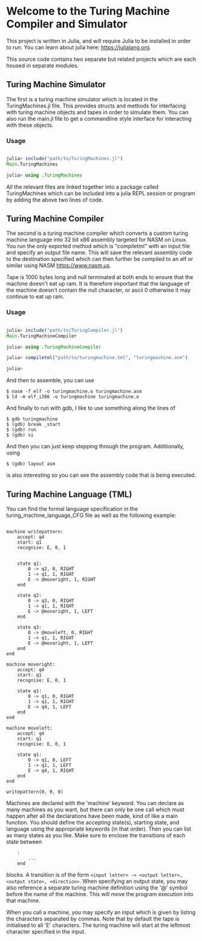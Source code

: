 # Welcome to the Turing Machine Compiler and Simulator

This project is written in Julia, and will require Julia to be installed in order to run. You can learn about julia here: https://julialang.org.

This source code contains two separate but related projects which are each housed in separate modules.

## Turing Machine Simulator

The first is a turing machine simulator which is located in the TuringMachines.jl file. This provides structs and methods for interfacing with turing machine objects and tapes in order to simulate them. You can also run the main.jl file to get a commandline style interface for interacting with these objects.

### Usage

```julia

julia> include("path/to/TuringMachines.jl")
Main.TuringMachines

julia> using .TuringMachines

```

All the relevant files are linked together into a package called TuringMachines which can be included into a julia REPL session or program by adding the above two lines of code.

## Turing Machine Compiler

The second is a turing machine compiler which converts a custom turing machine language into 32 bit x86 assembly targeted for NASM on Linux. You run the only exported method which is "compiletml" with an input file and specify an output file name. This will save the relevant assembly code to the destination specified which can then further be compiled to an elf or similar using NASM https://www.nasm.us.

Tape is 1000 bytes long and null terminated at both ends to ensure that the machine doesn't eat up ram. It is therefore important that the language of the machine doesn't contain the null character, or ascii 0 otherwise it may continue to eat up ram.

### Usage

```julia

julia> include("path/to/TuringCompiler.jl")
Main.TuringMachineCompiler

julia> using .TuringMachineCompiler

julia> compiletml("path/to/turingmachine.tml", "turingmachine.asm")

julia>
```

And then to assemble, you can use

```shell
$ nasm -f elf -o turingmachine.o turingmachine.asm
$ ld -m elf_i386 -o turingmachine turingmachine.o
```

And finally to run with gdb, I like to use something along the lines of

```shell
$ gdb turingmachine
$ (gdb) break _start
$ (gdb) run
$ (gdb) si
```

And then you can just keep stepping through the program. Additionally, using

```shell
$ (gdb) layout asm
```

is also interesting so you can see the assembly code that is being executed.

## Turing Machine Language (TML)

You can find the formal language specification in the turing_machine_language_CFG file as well as the following example:

```

machine writepattern:
    accept: q4
    start: q1
    recognise: E, 0, 1


    state q1:
        0 -> q2, 0, RIGHT
        1 -> q1, 1, RIGHT
        E -> @moveright, 1, RIGHT
    end

    state q2:
        0 -> q3, 0, RIGHT
        1 -> q1, 1, RIGHT
        E -> @moveright, 1, LEFT
    end

    state q3:
        0 -> @moveleft, 0, RIGHT
        1 -> q1, 1, RIGHT
        E -> @moveright, 1, LEFT
    end
end

machine moveright:
    accept: q4
    start: q1
    recognise: E, 0, 1

    state q1:
        0 -> q1, 0, RIGHT
        1 -> q1, 1, RIGHT
        E -> q4, 1, LEFT
    end
end

machine moveleft:
    accept: q4
    start: q1
    recognise: E, 0, 1

    state q1:
        0 -> q1, 0, LEFT
        1 -> q1, 1, LEFT
        E -> q4, 1, RIGHT
    end
end

writepattern(0, 0, 0)
```

Machines are declared with the 'machine' keyword. You can declare as many machines as you want, but there can only be one call which must happen after all the declarations have been made, kind of like a main function. You should define the accepting state(s), starting state, and language using the appropriate keywords (in that order). Then you can list as many states as you like. Make sure to enclose the transitions of each state between

```
    :
        ...
    end
```

blocks. A transition is of the form `<input letter> -> <output letter>, <output state>, <direction>`. When specifying an output state, you may also reference a separate turing machine definition using the '@' symbol before the name of the machine. This will move the program execution into that machine.

When you call a machine, you may specify an input which is given by listing the characters separated by commas. Note that by default the tape is initialised to all 'E' characters. The turing machine will start at the leftmost character specified in the input.
